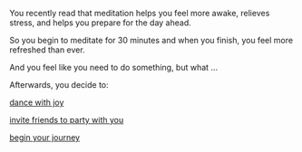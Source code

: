You recently read that meditation helps you feel more awake, relieves stress, and helps you prepare for the day ahead.

So you begin to meditate for 30 minutes and when you finish, you feel more refreshed than ever.

And you feel like you need to do something, but what ...

Afterwards, you decide to:

[dance with joy](../dance/dance.md)

[invite friends to party with you](../invite-friends/friends.md)

[begin your journey](../explore-outside/explore-outside.md)
